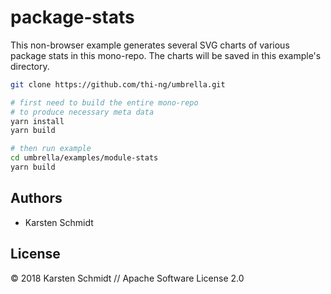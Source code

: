 # package-stats

This non-browser example generates several SVG charts of various package
stats in this mono-repo. The charts will be saved in this example's
directory.

```bash
git clone https://github.com/thi-ng/umbrella.git

# first need to build the entire mono-repo
# to produce necessary meta data
yarn install
yarn build

# then run example
cd umbrella/examples/module-stats
yarn build
```

## Authors

- Karsten Schmidt

## License

&copy; 2018 Karsten Schmidt // Apache Software License 2.0
